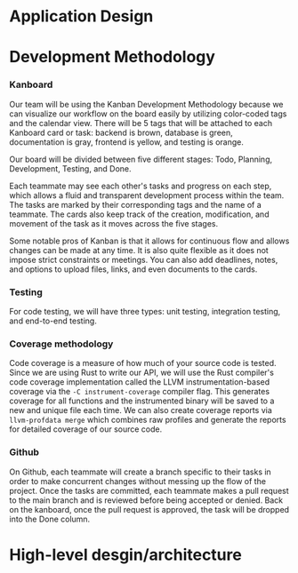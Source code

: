 # Application Design

# Development Methodology

### Kanboard
Our team will be using the Kanban Development Methodology because we can visualize our workflow on the board easily by utilizing color-coded tags and the calendar view. There will be 5 tags that will be attached to each Kanboard card or task: backend is brown, database is green, documentation is gray, frontend is yellow, and testing is orange.

Our board will be divided between five different stages: Todo, Planning, Development, Testing, and Done.

Each teammate may see each other's tasks and progress on each step, which allows a fluid and transparent development process within the team. The tasks are marked by their corresponding tags and the name of a teammate. The cards also keep track of the creation, modification, and movement of the task as it moves across the five stages.

Some notable pros of Kanban is that it allows for continuous flow and allows changes can be made at any time. It is also quite flexible as it does not impose strict constraints or meetings. You can also add deadlines, notes, and options to upload files, links, and even documents to the cards. 

### Testing
For code testing, we will have three types: unit testing, integration testing, and end-to-end testing. 

### Coverage methodology
Code coverage is a measure of how much of your source code is tested. Since we are using Rust to write our API, we will use the Rust compiler's code coverage implementation called the LLVM instrumentation-based coverage via the `-C instrument-coverage` compiler flag. This generates coverage for all functions and the instrumented binary will be saved to a new and unique file each time. We can also create coverage reports via `llvm-profdata merge` which combines raw profiles and generate the reports for detailed coverage of our source code.

### Github
On Github, each teammate will create a branch specific to their tasks in order to make concurrent changes without messing up the flow of the project. Once the tasks are committed, each teammate makes a pull request to the main branch and is reviewed before being accepted or denied. Back on the kanboard, once the pull request is approved, the task will be dropped into the Done column. 

# High-level desgin/architecture
